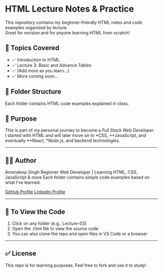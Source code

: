 # HTML Lecture Notes & Practice

This repository contains my beginner-friendly HTML notes and code examples organized by lecture.  
Great for revision and for anyone learning HTML from scratch!

## 🧠 Topics Covered

- ✅ Introduction to HTML
- ✅ Lecture 3: Basic and Advance Tables
- ✅ (Add more as you learn...)
- ✅ More coming soon...

## 📁 Folder Structure

Each folder contains HTML code examples explained in class.


## 🚀 Purpose

This is part of my personal journey to become a *Full Stack Web Developer*.  
I started with HTML and will later move on to *CSS, **JavaScript, and eventually **React, **Node.js*, and backend technologies.

---

## 👨‍💻 Author

*Amandeep Singh*
Beginner Web Developer | Learning HTML, CSS, JavaScript & more 
Each folder contains simple code examples based on what I’ve learned.

[GitHub Profile](https://github.com/aman7757) 
[Linkedin Profile](http://www.linkedin.com/in/amandeep-singh712) 

---

## 📌 To View the Code
1. Click on any folder (e.g., Lecture-03)
2. Open the .html file to view the source code
3. You can also clone the repo and open files in VS Code or a browser

---

## ✅ License
This repo is for learning purposes. Feel free to fork and use it to study!

